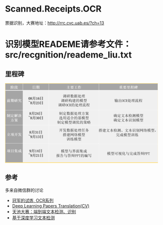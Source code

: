 # Scanned.Receipts.OCR
票据识别，大赛地址：http://rrc.cvc.uab.es/?ch=13


# 识别模型READEME请参考文件：src/recgnition/reademe_liu.txt



## 里程碑

![里程碑](里程碑.png)

## 参考

多来自微信群的讨论

- [冠军的试炼, OCR系列](https://www.cnblogs.com/skyfsm/category/1123384.html)
- [Deep Learning Papers Translation(CV)](https://github.com/SnailTyan/deep-learning-papers-translation)
- [天池大赛：端到端文本检测、识别](https://tianchi.aliyun.com/competition/entrance/231652/introduction)
- [基于深度学习文本检测](https://zhuanlan.zhihu.com/p/52335619)


